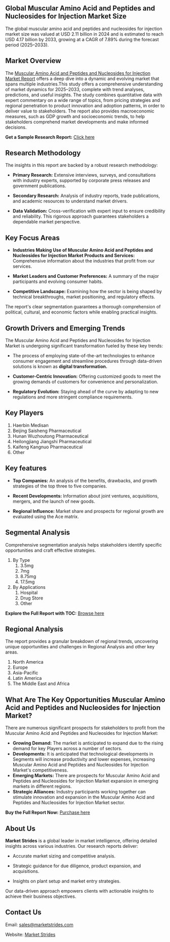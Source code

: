 <h2>Global Muscular Amino Acid and Peptides and Nucleosides for Injection Market Size</h2>
<p>The global muscular amino acid and peptides and nucleosides for injection market size was valued at USD 2.11 billion in 2024 and is estimated to reach USD 4.17 billion by 2033, growing at a CAGR of 7.89% during the forecast period (2025&ndash;2033).</p>
<h2>Market Overview</h2>
<p>The <a href="https://marketstrides.com/report/muscular-amino-acid-and-peptides-and-nucleosides-for-injection-market">Muscular Amino Acid and Peptides and Nucleosides for Injection Market Report</a> offers a deep dive into a dynamic and evolving market that spans multiple industries.This study offers a comprehensive understanding of market dynamics for 2025&ndash;2033, complete with trend analyses, predictions, and useful insights. The study combines quantitative data with expert commentary on a wide range of topics, from pricing strategies and regional penetration to product innovation and adoption patterns, in order to deliver value to stakeholders. The report also provides macroeconomic measures, such as GDP growth and socioeconomic trends, to help stakeholders comprehend market developments and make informed decisions.</p>
<p><strong>Get a Sample Research Report:</strong> <a href="https://marketstrides.com/request-sample/muscular-amino-acid-and-peptides-and-nucleosides-for-injection-market">Click here</a></p>
<h2>Research Methodology</h2>
<p>The insights in this report are backed by a robust research methodology:</p>
<ul>
<li>
<p><strong>Primary Research:</strong> Extensive interviews, surveys, and consultations with industry experts, supported by corporate press releases and government publications.</p>
</li>
<li>
<p><strong>Secondary Research:</strong> Analysis of industry reports, trade publications, and academic resources to understand market drivers.</p>
</li>
<li>
<p><strong>Data Validation:</strong> Cross-verification with expert input to ensure credibility and reliability. This rigorous approach guarantees stakeholders a dependable market perspective.</p>
</li>
</ul>
<h2>Key Focus Areas</h2>
<ul>
<li>
<p><strong>Industries Making Use of Muscular Amino Acid and Peptides and Nucleosides for Injection Market Products and Services:</strong> Comprehensive information about the industries that profit from our services.</p>
</li>
<li>
<p><strong>Market Leaders and Customer Preferences:</strong> A summary of the major participants and evolving consumer habits.</p>
</li>
<li>
<p><strong>Competitive Landscape:</strong> Examining how the sector is being shaped by technical breakthroughs, market positioning, and regulatory effects.</p>
</li>
</ul>
<p>The report's clear segmentation guarantees a thorough comprehension of political, cultural, and economic factors while enabling practical insights.</p>
<h2>Growth Drivers and Emerging Trends</h2>
<p>The Muscular Amino Acid and Peptides and Nucleosides for Injection Market is undergoing significant transformation fueled by these key trends:</p>
<ul>
<li>
<p>The process of employing state-of-the-art technologies to enhance consumer engagement and streamline procedures through data-driven solutions is known as <strong>digital transformation.</strong></p>
</li>
<li>
<p><strong>Customer-Centric Innovation:</strong> Offering customized goods to meet the growing demands of customers for convenience and personalization.</p>
</li>
<li>
<p><strong>Regulatory Evolution:</strong> Staying ahead of the curve by adapting to new regulations and more stringent compliance requirements.</p>
</li>
</ul>
<h2>Key Players</h2>
<ol>
<li>Haerbin Medisan</li>
<li>Beijing Saisheng Pharmaceutical</li>
<li>Hunan Wuzhoutong Pharmaceutical</li>
<li>Heilongjiang Jiangshi Pharmaceutical</li>
<li>Kaifeng Kangnuo Pharmaceutical&nbsp;</li>
<li>Other</li>
</ol>
<h2>Key features</h2>
<ul>
<li>
<p><strong>Top Companies:</strong> An analysis of the benefits, drawbacks, and growth strategies of the top three to five companies.&nbsp;</p>
</li>
<li>
<p><strong>Recent Developments:</strong> Information about joint ventures, acquisitions, mergers, and the launch of new goods.</p>
</li>
<li>
<p><strong>Regional Influence:</strong> Market share and prospects for regional growth are evaluated using the Ace matrix.</p>
</li>
</ul>
<h2>Segmental Analysis</h2>
<p>Comprehensive segmentation analysis helps stakeholders identify specific opportunities and craft effective strategies.</p>
<ol>
<li>By Type
<ol>
<li>3.5mg</li>
<li>7mg</li>
<li>8.75mg</li>
<li>17.5mg</li>
</ol>
</li>
<li>By Applications
<ol>
<li>Hospital</li>
<li>Drug Store</li>
<li>Other</li>
</ol>
</li>
</ol>
<p><strong>Explore the Full Report with TOC:</strong> <a href="https://marketstrides.com/report/muscular-amino-acid-and-peptides-and-nucleosides-for-injection-market">Browse here</a></p>
<h2>Regional Analysis</h2>
<p>The report provides a granular breakdown of regional trends, uncovering unique opportunities and challenges in&nbsp;Regional Analysis and other key areas.</p>
<ol>
<li>North America</li>
<li>Europe</li>
<li>Asia-Pacific</li>
<li>Latin America</li>
<li>The Middle East and Africa</li>
</ol>
<h2>What Are The Key Opportunities Muscular Amino Acid and Peptides and Nucleosides for Injection Market?</h2>
<p>There are numerous significant prospects for stakeholders to profit from the Muscular Amino Acid and Peptides and Nucleosides for Injection Market:</p>
<ul>
<li><strong>Growing Demand:</strong> The market is anticipated to expand due to the rising demand for key Players across a number of sectors.</li>
<li><strong>Developments:</strong> It is anticipated that technological developments in Segments will increase productivity and lower expenses, increasing Muscular Amino Acid and Peptides and Nucleosides for Injection Market's competitiveness.</li>
<li><strong>Emerging Markets:</strong> There are prospects for Muscular Amino Acid and Peptides and Nucleosides for Injection Market expansion in emerging markets in different regions.</li>
<li><strong>Strategic Alliances:</strong> Industry participants working together can stimulate innovation and expansion in the Muscular Amino Acid and Peptides and Nucleosides for Injection Market sector.</li>
</ul>
<p><strong>Buy the Full Report Now:</strong> <a href="https://marketstrides.com/buyNow/muscular-amino-acid-and-peptides-and-nucleosides-for-injection-market?price=single_price">Purchase here</a></p>
<h2>About Us</h2>
<p><strong>Market Strides</strong> is a global leader in market intelligence, offering detailed insights across various industries. Our research reports deliver:</p>
<ul>
<li>
<p>Accurate market sizing and competitive analysis.</p>
</li>
<li>
<p>Strategic guidance for due diligence, product expansion, and acquisitions.</p>
</li>
<li>
<p>Insights on plant setup and market entry strategies.</p>
</li>
</ul>
<p>Our data-driven approach empowers clients with actionable insights to achieve their business objectives.</p>
<h2>Contact Us</h2>
<p>Email: <a href="mailto:sales@marketstrides.com">sales@marketstrides.com</a></p>
<p>Website: <a href="https://marketstrides.com/">Market Strides</a></p>
